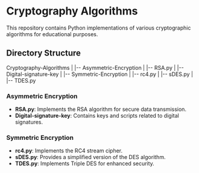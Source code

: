 # Cryptography Algorithms

This repository contains Python implementations of various cryptographic algorithms for educational purposes.

## Directory Structure

Cryptography-Algorithms | |-- Asymmetric-Encryption | |-- RSA.py | |-- Digital-signature-key | |-- Symmetric-Encryption | |-- rc4.py | |-- sDES.py | |-- TDES.py


### Asymmetric Encryption
- **RSA.py**: Implements the RSA algorithm for secure data transmission.
- **Digital-signature-key**: Contains keys and scripts related to digital signatures.

### Symmetric Encryption
- **rc4.py**: Implements the RC4 stream cipher.
- **sDES.py**: Provides a simplified version of the DES algorithm.
- **TDES.py**: Implements Triple DES for enhanced security.

